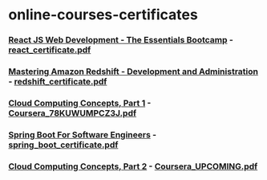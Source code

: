 # online-courses-certificates


### [React JS Web Development - The Essentials Bootcamp](https://udemy.com/course/react-js-and-redux-mastering-web-apps) - [react_certificate.pdf](/react_certificate.pdf)

### [Mastering Amazon Redshift - Development and Administration](https://www.udemy.com/course/redshift-aws-amazon-development-administration-analytics-datawarehouse/) - [redshift_certificate.pdf](/redshift_certificate.pdf)

### [Cloud Computing Concepts, Part 1](https://www.coursera.org/learn/cloud-computing) - [Coursera_78KUWUMPCZ3J.pdf](/Coursera_78KUWUMPCZ3J.pdf)

### [Spring Boot For Software Engineers](https://www.udemy.com/course/spring-boot-for-software-engineers/) - [spring_boot_certificate.pdf](/spring_boot_certificate.pdf)

### [Cloud Computing Concepts, Part 2](https://www.coursera.org/learn/cloud-computing) - [Coursera_UPCOMING.pdf](/Coursera_UPCOMING.pdf)



